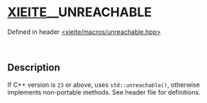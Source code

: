 # [XIEITE](../../macros.md)\_\_UNREACHABLE
Defined in header [<xieite/macros/unreachable.hpp>](../../include/xieite/macros/unreachable.hpp)

&nbsp;

## Description
If C++ version is `23` or above, uses `std::unreachable()`, otherwise implements non-portable methods. See header file for definitions.
